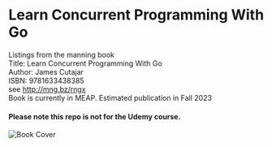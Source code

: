 # Learn Concurrent Programming With Go
Listings from the manning book   
Title: Learn Concurrent Programming With Go  
Author: James Cutajar  
ISBN: 9781633438385  
see http://mng.bz/rngx  
Book is currently in MEAP. Estimated publication in Fall 2023

#### Please note this repo is not for the Udemy course.

![Book Cover](cover.png)




